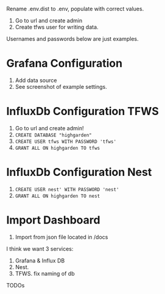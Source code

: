 Rename .env.dist to .env, populate with correct values.

1. Go to url and create admin
1. Create tfws user for writing data.

Usernames and passwords below are just examples.

# Grafana Configuration
1. Add data source
1. See screenshot of example settings.


# InfluxDb Configuration TFWS

1. Go to url and create admin!
1. `CREATE DATABASE "highgarden"`
1. `CREATE USER tfws WITH PASSWORD 'tfws'`
1. `GRANT ALL ON highgarden TO tfws`


# InfluxDb Configuration Nest
1. `CREATE USER nest' WITH PASSWORD 'nest'`
1. `GRANT ALL ON highgarden TO nest`

# Import Dashboard

1. Import from json file located in /docs


I think we want 3 services:

1. Grafana & Influx DB
2. Nest.
3. TFWS. fix naming of db



TODOs
